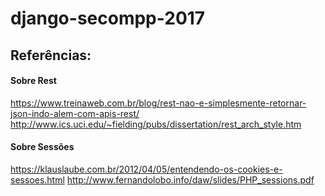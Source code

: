# django-secompp-2017

## Referências:

#### Sobre Rest
https://www.treinaweb.com.br/blog/rest-nao-e-simplesmente-retornar-json-indo-alem-com-apis-rest/
http://www.ics.uci.edu/~fielding/pubs/dissertation/rest_arch_style.htm

#### Sobre Sessões
https://klauslaube.com.br/2012/04/05/entendendo-os-cookies-e-sessoes.html
http://www.fernandolobo.info/daw/slides/PHP_sessions.pdf
